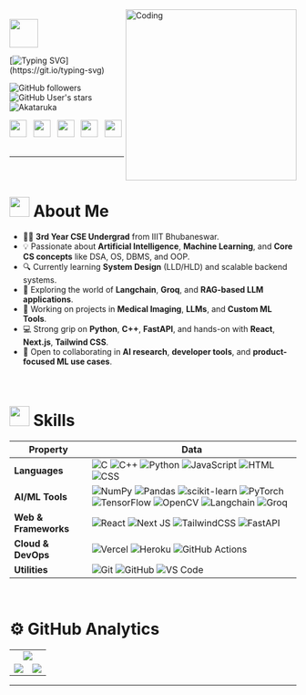 <img align="right" alt="Coding" width="300" src="https://cdn.dribbble.com/users/1277312/screenshots/14733298/media/39b1045e593737587dd60e42c8422d1f.gif" >
<br align="left">
<img  src="https://raw.githubusercontent.com/MartinHeinz/MartinHeinz/master/wave.gif" width="50px" height="50px" /> 

[![Typing SVG](https://readme-typing-svg.herokuapp.com?font=FiraCode&color=ebc60e&size=25&lines=Hey!+I'm+Asutosh+Kataruka;AI+%7C+ML+%7C+CS+Fundamentals;Lover+of+Code+and+Curiosity;Let's+Build+Smarter+Together.;Explore.+Learn.+Innovate.)](https://git.io/typing-svg)

![GitHub followers](https://img.shields.io/github/followers/Akataruka?style=social) 
![GitHub User's stars](https://img.shields.io/github/stars/Akataruka?style=social) 
<img src="https://komarev.com/ghpvc/?username=Akataruka&label=Profile%20views&color=e30707&style=flat" alt="Akataruka" />

<p align="left">
<a href="https://linktr.ee/asutoshk_09"><img src="https://img.shields.io/badge/Linktree-Profile-green?style=flat&logo=linktree&logoColor=white" height=30px /></a> &nbsp;
<a href="https://asutosh-kataruka.vercel.app/"><img src="https://img.shields.io/badge/Portfolio-Website-1CA2F1?style=flat&logo=vercel&logoColor=white" height=30px /></a> &nbsp;
<a href="https://www.linkedin.com/in/asutosh-kataruka/" ><img src="https://img.shields.io/badge/-LinkedIn-0077B5?style=flat&logo=Linkedin&logoColor=white" height=30px /></a> &nbsp;
<a href="https://dev.to/asutoshk_09" ><img src="https://img.shields.io/badge/-Dev.to-0A0A0A?style=flat&logo=dev.to&logoColor=white" height=30px /></a> &nbsp;
<a href="https://hashnode.com/@asutoshk09" ><img src="https://img.shields.io/badge/Hashnode-Blog-2962FF?style=flat&logo=hashnode&logoColor=white" height=30px /></a> &nbsp;
</p>

---

&nbsp;
# <img src="https://c.tenor.com/NCRHhqkXrJYAAAAi/programmers-go-internet.gif" width="35"> About Me 
- 👨‍🎓 **3rd Year CSE Undergrad** from IIIT Bhubaneswar.
- 💡 Passionate about **Artificial Intelligence**, **Machine Learning**, and **Core CS concepts** like DSA, OS, DBMS, and OOP.
- 🔍 Currently learning **System Design** (LLD/HLD) and scalable backend systems.
- 🤖 Exploring the world of **Langchain**, **Groq**, and **RAG-based LLM applications**.
- 🧠 Working on projects in **Medical Imaging**, **LLMs**, and **Custom ML Tools**.
- 💻 Strong grip on **Python**, **C++**, **FastAPI**, and hands-on with **React**, **Next.js**, **Tailwind CSS**.
- 🤝 Open to collaborating in **AI research**, **developer tools**, and **product-focused ML use cases**.

&nbsp;
# <img src="https://media2.giphy.com/media/QssGEmpkyEOhBCb7e1/giphy.gif?cid=ecf05e47a0n3gi1bfqntqmob8g9aid1oyj2wr3ds3mg700bl&rid=giphy.gif" width ="35"> Skills

Property                 | Data  
-------------------------|------
**Languages** | ![C](https://img.shields.io/badge/-C-05122A?style=flat&logo=C&logoColor=A8B9CC) ![C++](https://img.shields.io/badge/-C++-05122A?style=flat&logo=C++) ![Python](https://img.shields.io/badge/-Python-05122A?style=flat&logo=python) ![JavaScript](https://img.shields.io/badge/-JavaScript-05122A?style=flat&logo=javascript) ![HTML](https://img.shields.io/badge/-HTML-05122A?style=flat&logo=HTML5) ![CSS](https://img.shields.io/badge/-CSS-05122A?style=flat&logo=CSS3)
**AI/ML Tools** | ![NumPy](https://img.shields.io/badge/numpy-%23013243.svg?style=flat&logo=numpy&logoColor=white) ![Pandas](https://img.shields.io/badge/pandas-%23150458.svg?style=flat&logo=pandas&logoColor=white) ![scikit-learn](https://img.shields.io/badge/scikit--learn-%23F7931E.svg?style=flat&logo=scikit-learn&logoColor=white) ![PyTorch](https://img.shields.io/badge/pytorch-%23EE4C2C.svg?style=flat&logo=pytorch&logoColor=white) ![TensorFlow](https://img.shields.io/badge/TensorFlow-FF6F00?style=flat&logo=tensorflow&logoColor=white) ![OpenCV](https://img.shields.io/badge/opencv-%23white.svg?style=flat&logo=opencv&logoColor=white) ![Langchain](https://img.shields.io/badge/Langchain-%2300B0FF.svg?style=flat&logo=langchain&logoColor=white) ![Groq](https://img.shields.io/badge/Groq-AI-%23FF004F?style=flat&logo=groq&logoColor=white)
**Web & Frameworks** | ![React](https://img.shields.io/badge/react-%2320232a.svg?style=flat&logo=react&logoColor=%2361DAFB) ![Next JS](https://img.shields.io/badge/Next-black?style=flat&logo=next.js&logoColor=white) ![TailwindCSS](https://img.shields.io/badge/tailwindcss-%2338B2AC.svg?style=flat&logo=tailwind-css&logoColor=white) ![FastAPI](https://img.shields.io/badge/FastAPI-005571?style=flat&logo=fastapi)
**Cloud & DevOps** | ![Vercel](https://img.shields.io/badge/vercel-%23000000.svg?style=flat&logo=vercel&logoColor=white) ![Heroku](https://img.shields.io/badge/heroku-%23430098.svg?style=flat&logo=heroku&logoColor=white) ![GitHub Actions](https://img.shields.io/badge/GitHub%20Actions-2088FF?style=flat&logo=github-actions&logoColor=white)
**Utilities** | ![Git](https://img.shields.io/badge/-Git-05122A?style=flat&logo=git) ![GitHub](https://img.shields.io/badge/-GitHub-05122A?style=flat&logo=github) ![VS Code](https://img.shields.io/badge/-VSCode-05122A?style=flat&logo=visual-studio-code&logoColor=007ACC)

&nbsp;
# ⚙️ GitHub Analytics

<table align="center">
  <tr>
    <td colspan="2" align="center"><img src="https://github-readme-activity-graph.vercel.app/graph?username=Akataruka&theme=high-contrast&hide_border=false&area=true&custom_title=Github%20Contribution%20Graph"></td>
  </tr>
  <tr>
    <td align="center"><img src="https://github-readme-stats.vercel.app/api?username=Akataruka&show_icons=true&theme=dark&locale=en&hide_border=false&area=true"/></td>
    <td align="center"><img src="https://github-readme-stats.vercel.app/api/top-langs?username=Akataruka&show_icons=true&theme=dark&locale=en&layout=compact&hide_border=false&area=true"/></td>
  </tr>
</table>

---
